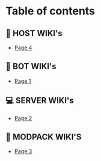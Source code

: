 # Table of contents

## 💾 HOST WIKI's <a href="#host-wiki" id="host-wiki"></a>

* [Page 4](README.md)

## 🤖 BOT WIKI's <a href="#bot-wiki" id="bot-wiki"></a>

* [Page 1](bot-wiki/page-1.md)

## 💻 SERVER WIKI's <a href="#server-wiki" id="server-wiki"></a>

* [Page 2](server-wiki/page-2.md)

## 🎁 MODPACK WIKI'S <a href="#modpack-wiki" id="modpack-wiki"></a>

* [Page 3](modpack-wiki/page-3.md)
